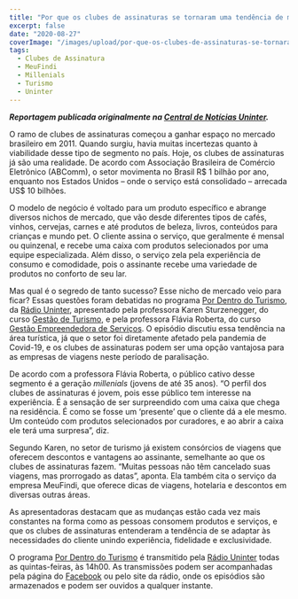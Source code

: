 ```yaml
---
title: "Por que os clubes de assinaturas se tornaram uma tendência de mercado?"
excerpt: false
date: "2020-08-27"
coverImage: "/images/upload/por-que-os-clubes-de-assinaturas-se-tornaram-uma-tendencia-de-mercado.jpg"
tags:
  - Clubes de Assinatura
  - MeuFindi
  - Millenials
  - Turismo
  - Uninter
---
```


**_Reportagem publicada originalmente na [Central de Notícias Uninter](https://www.uninter.com/noticias/por-que-os-clubes-de-assinaturas-se-tornaram-uma-tendencia-de-mercado)._**

O ramo de clubes de assinaturas começou a ganhar espaço no mercado brasileiro em 2011. Quando surgiu, havia muitas incertezas quanto à viabilidade desse tipo de segmento no país. Hoje, os clubes de assinaturas já são uma realidade. De acordo com Associação Brasileira de Comércio Eletrônico (ABComm), o setor movimenta no Brasil R$ 1 bilhão por ano, enquanto nos Estados Unidos – onde o serviço está consolidado – arrecada US$ 10 bilhões.

O modelo de negócio é voltado para um produto específico e abrange diversos nichos de mercado, que vão desde diferentes tipos de cafés, vinhos, cervejas, carnes e até produtos de beleza, livros, conteúdos para crianças e mundo pet. O cliente assina o serviço, que geralmente é mensal ou quinzenal, e recebe uma caixa com produtos selecionados por uma equipe especializada. Além disso, o serviço zela pela experiência de consumo e comodidade, pois o assinante recebe uma variedade de produtos no conforto de seu lar.

Mas qual é o segredo de tanto sucesso? Esse nicho de mercado veio para ficar? Essas questões foram debatidas no programa [Por Dentro do Turismo](https://www.uninter.com/radio/category/por-dentro-do-turismo/?utm_source=uninter-noticias&utm_medium=referral), da [Rádio Uninter](https://www.uninter.com/radio/?utm_source=uninter-noticias&utm_medium=referral), apresentado pela professora Karen Sturzenegger, do curso [Gestão de Turismo](https://www.uninter.com/graduacao-ead/curso-gestao-de-turismo/?utm_source=uninter-noticias&utm_medium=referral), e pela professora Flávia Roberta, do curso [Gestão Empreendedora de Serviços](https://www.uninter.com/graduacao-ead/curso-gestao-empreendedora-de-servicos/?utm_source=uninter-noticias&utm_medium=referral). O episódio discutiu essa tendência na área turística, já que o setor foi diretamente afetado pela pandemia de Covid-19, e os clubes de assinaturas podem ser uma opção vantajosa para as empresas de viagens neste período de paralisação.

De acordo com a professora Flávia Roberta, o público cativo desse segmento é a geração _millenials_ (jovens de até 35 anos). “O perfil dos clubes de assinaturas é jovem, pois esse público tem interesse na experiência. É a sensação de ser surpreendido com uma caixa que chega na residência. É como se fosse um ‘presente’ que o cliente dá a ele mesmo. Um conteúdo com produtos selecionados por curadores, e ao abrir a caixa ele terá uma surpresa”, diz.

Segundo Karen, no setor de turismo já existem consórcios de viagens que oferecem descontos e vantagens ao assinante, semelhante ao que os clubes de assinaturas fazem. “Muitas pessoas não têm cancelado suas viagens, mas prorrogado as datas”, aponta. Ela também cita o serviço da empresa MeuFindi, que oferece dicas de viagens, hotelaria e descontos em diversas outras áreas.

As apresentadoras destacam que as mudanças estão cada vez mais constantes na forma como as pessoas consomem produtos e serviços, e que os clubes de assinaturas entenderam a tendência de se adaptar às necessidades do cliente unindo experiência, fidelidade e exclusividade.

O programa [Por Dentro do Turismo](https://www.uninter.com/radio/category/por-dentro-do-turismo/?utm_source=uninter-noticias&utm_medium=referral) é transmitido pela [Rádio Uninter](https://www.uninter.com/radio/?utm_source=uninter-noticias&utm_medium=referral) todas as quintas-feiras, às 14h00. As transmissões podem ser acompanhadas pela página do [Facebook](https://www.facebook.com/watch/live/?v=743372926237081&ref=watch_permalink) ou pelo site da rádio, onde os episódios são armazenados e podem ser ouvidos a qualquer instante.
